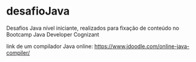 # desafioJava
Desafios Java nível iniciante, realizados para fixação de conteúdo no Bootcamp Java Developer Cognizant

link de um compilador Java online: https://www.jdoodle.com/online-java-compiler/
